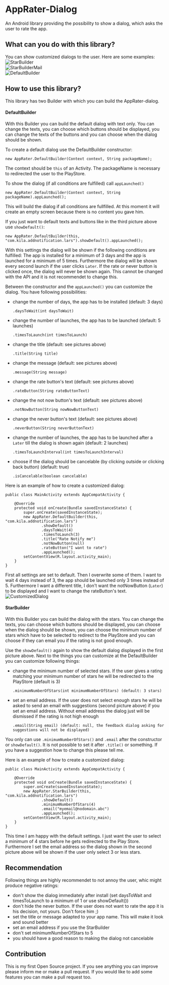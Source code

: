# AppRater-Dialog

An Android library providing the possibility to show a dialog, which asks the user to rate the app.

## What can you do with this library?

You can show customized dialogs to the user. Here are some examples:
![StarBuilder](http://imgur.com/XibDGKL.png?2 "StarBuilder")   
![StarBuilderMail](http://imgur.com/xbOUrud.png?2 "StarBuilderMail")   
![DefaultBuilder](http://imgur.com/X38eGJ6.png?2 "DefaultBuilder")


## How to use this library?

This library has two Builder with which you can build the AppRater-dialog.

#### DefaultBuilder
With this Builder you can build the default dialog with text only. You can change the texts, you can choose which buttons should be displayed, you can change the texts of the buttons and you can choose when the dialog should be shown.

To create a default dialog use the DefaultBuilder constructor:  

    new AppRater.DefaultBuilder(Context context, String packageName);

The context should be `this` of an Activity. The packageName is necessary to redirected the user to the PlayStore.

To show the dialog (if all conditions are fulfilled) call `appLaunched()`

    new AppRater.DefaultBuilder(Context context, String packageName).appLaunched();
    
This will build the dialog if all conditions are fullfilled. At this moment it will create an empty screen because there is no content you gave him.

If you just want to default texts and buttons like in the third picture above use `showDefault()`:

    new AppRater.DefaultBuilder(this, "com.kila.addnotification.lars").showDefault().appLaunched();
    
With this settings the dialog will be shown if the following conditions are fulfilled: The app is installed for a minimum of 3 days and the app is launched for a minimum of 5 times. Furthermore the dialog will be shown every second launch if the user clicks `Later`. If the rate or never button is clicked once, the dialog will never be shown again. This cannot be changed with the API and it is not recommendet to change this.

Between the constructor and the `appLaunched()` you can customize the dialog. You have following possibilities:

+ change the number of days, the app has to be installed (default: 3 days)

      .daysToWait(int daysToWait)

+ change the number of launches, the app has to be launched (default: 5 launches)

      .timesToLaunch(int timesToLaunch)

+ change the title (default: see pictures above)

      .title(String title)

+ change the message (default: see pictures above)

      .message(String message)
    
+ change the rate button's text (default: see pictures above)

      .rateButton(String rateButtonText)
    
+ change the not now button's text (default: see pictures above)

      .notNowButton(String nowNowButtonText)
    
+ change the never button's text (default: see pictures above)

      .neverButton(String neverButtonText)
    
+ change the number of launches, the app has to be launched after a `Later` till the dialog is shown again (default: 2 launches)

      .timesToLaunchInterval(int timesToLaunchInterval)
    
+ choose if the dialog should be cancelable (by clicking outside or clicking back button) (default: true)

      .isCancelable(boolean cancelable)
    
Here is an example of how to create a customized dialog:

    public class MainActivity extends AppCompatActivity {

        @Override
        protected void onCreate(Bundle savedInstanceState) {
            super.onCreate(savedInstanceState);
            new AppRater.DefaultBuilder(this, "com.kila.addnotification.lars")
                    .showDefault()
                    .daysToWait(4)
                    .timesToLaunch(3)
                    .title("Rate Notify me")
                    .notNowButton(null)
                    .rateButton("I want to rate")
                    .appLaunched();
            setContentView(R.layout.activity_main);
        }
    }
First all settings are set to default. Then I overwrite some of them. I want to wait 4 days instead of 3, the app should be launched only 3 times instead of 5. Furthermore I want a different title, I don't want the notNowButton (`Later`) to be displayed and I want to change the rateButton's text.
![CustomizedDialog](ttps://imgur.com/XibDGKL.png?2 "Customized dialog")

#### StarBuilder
With this Builder you can build the dialog with the stars. You can change the texts, you can choose which buttons should be displayed, you can choose when the dialog should be shown, you can choose the minimum number of stars which have to be selected to redirect to the PlayStore and you can choose if they can email you if the rating is not good enough. 

Use the `showDefault()` again to show the default dialog displayed in the first picture above. Next to the things you can customize at the DefaultBuilder you can customize following things:

+ change the minimum number of selected stars. If the user gives a rating matching your minimum number of stars he will be redirected to the PlayStore (default is 3)

      .minimumNumberOfStars(int minimumNumberOfStars) (default: 3 stars)
        
+ set an email address. If the user does not select enough stars he will be asked to send an email with suggestions (second picture above) if you set an email address. Without email address the dialog just will be dismissed if the rating is not high enough
    
      .email(String email) (default: null, the feedback dialog asking for suggestions will not be displayed)
    
You only can use `.minimumNumberOfStars()` and `.email` after the constructor or `showDefault()`. It is not possible to set it after `.title()` or something. If you have a suggestion how to change this please tell me.
    
    
Here is an example of how to create a customized dialog:

    public class MainActivity extends AppCompatActivity {

        @Override
        protected void onCreate(Bundle savedInstanceState) {
            super.onCreate(savedInstanceState);
            new AppRater.StarBuilder(this, "com.kila.addnotification.lars")
                    .showDefault()
                    .minimumNumberOfStars(4)
                    .email("myemail@nodomain.abc")
                    .appLaunched();
            setContentView(R.layout.activity_main);
        }
    }
This time I am happy with the default settings. I just want the user to select a minimum of 4 stars before he gets redirected to the Play Store. Furthermore I set the email address so the dialog shown in the second picture above will be shown if the user only select 3 or less stars.

## Recommendation
Following things are highly recommendet to not annoy the user, whic might produce negative ratings:

+ don't show the dialog immediately after install (set daysToWait and timesToLaunch to a minimum of 1 or use showDefault())
+ don't hide the never button. If the user does not want to rate the app it is his decision, not yours. Don't force him ;)
+ set the title or message adapted to your app name. This will make it look and sound better
+ set an email address if you use the StarBuilder
+ don't set minimumNumberOfStars to 5
+ you should have a good reason to making the dialog not cancelable

## Contribution
This is my first Open Source project. If you see anything you can improve please inform me or make a pull request. If you would like to add some features you can make a pull request too.
